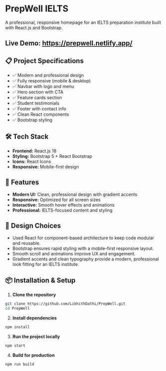 # PrepWell IELTS
 A professional, responsive homepage for an IELTS preparation institute built with React.js and Bootstrap.

## Live Demo:  https://prepwell.netlify.app/

## 📋 Project Specifications
- ✅ Modern and professional design 
- ✅ Fully responsive (mobile & desktop) 
- ✅ Navbar with logo and menu 
- ✅ Hero section with CTA 
- ✅ Feature cards section 
- ✅ Student testimonials 
- ✅ Footer with contact info 
- ✅ Clean React components 
- ✅ Bootstrap styling 

## 🛠️ Tech Stack
- **Frontend:** React.js 18 
- **Styling:** Bootstrap 5 + React Bootstrap 
- **Icons:** React Icons 
- **Responsive:** Mobile-first design 

## 🎯 Features 
- **Modern UI:** Clean, professional design with gradient accents 
- **Responsive:** Optimized for all screen sizes 
- **Interactive:** Smooth hover effects and animations 
- **Professional:** IELTS-focused content and styling 

## 🎨 Design Choices
- Used React for component-based architecture to keep code modular and reusable.
- Bootstrap ensures rapid styling with a mobile-first responsive layout.
- Smooth scroll and animations improve UX and engagement.
- Gradient accents and clean typography provide a modern, professional look fitting for an IELTS institute.


## 📦 Installation & Setup 

1. **Clone the repository**
```bash
git clone https://github.com/LikhithDathi/PrepWell.git
cd PrepWell
```

2. **Install dependencies**
```bash
npm install
```

3. **Run the project locally**
```bash
npm start
```

4. **Build for production**
```bash
npm run build
```
